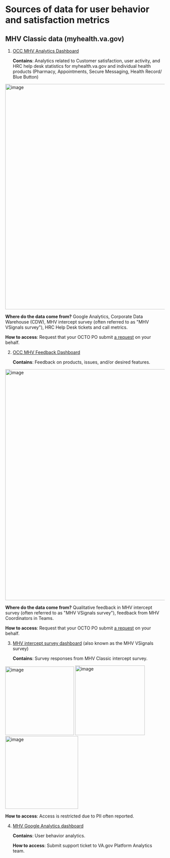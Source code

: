 # Sources of data for user behavior and satisfaction metrics

## MHV Classic data (myhealth.va.gov)

1. [OCC MHV Analytics Dashboard](https://app.powerbigov.us/groups/me/reports/91480c96-b574-43b8-a835-003694a1ccff/ReportSectione152c5abcaa920984e6b?ctid=e95f1b23-abaf-45ee-821d-b7ab251ab3bf&openReportSource=ReportInvitation)

   **Contains**: Analytics related to Customer satisfaction, user activity, and HRC help desk statistics for myhealth.va.gov and individual health products (Pharmacy, Appointments, Secure Messaging, Health Record/ Blue Button)

<img width="712" alt="image" src="https://github.com/department-of-veterans-affairs/va.gov-team/assets/100814257/ae4af96a-4d34-4bb9-8ae5-aee4dc9220d9">

  **Where do the data come from?** Google Analytics, Corporate Data Warehouse (CDW), MHV intercept survey (often referred to as "MHV VSignals survey"), HRC Help Desk tickets and call metrics.

   **How to access**: Request that your OCTO PO submit [a request](https://forms.office.com/Pages/ResponsePage.aspx?id=Ixtf6a-r7kWCHberJRqzvwIGQDsnjEBEh3nA76JL6ypUMkRZOUxGRE5KNVgzQzZBT1dBUDM1NEk0OS4u) on your behalf.

2. [OCC MHV Feedback Dashboard](https://app.powerbigov.us/groups/me/reports/694e3e89-a762-4a6a-b6f5-1b9a6de8eda5/ReportSection76970f2f120550ec6c31?ctid=e95f1b23-abaf-45ee-821d-b7ab251ab3bf&openReportSource=ReportInvitation)

   **Contains**: Feedback on products, issues, and/or desired features.
   
<img width="730" alt="image" src="https://github.com/department-of-veterans-affairs/va.gov-team/assets/100814257/051ecb8c-6f20-4bfd-bbe1-a755ea332136">

   **Where do the data come from?** Qualitative feedback in  MHV intercept survey (often referred to as "MHV VSignals survey"), feedback from MHV Coordinators in Teams.

   **How to access**: Request that your OCTO PO submit [a request](https://vaww.vhadataportal.med.va.gov/Data-Sources/MyHealtheVet-Administrative-Data#OperationsNonResearchAccess) on your behalf.

3. [MHV intercept survey dashboard](https://va.voice.va.gov/sso/va/views/program?roleId=11349&f.timeperiod=55453&f.reporting-date=k_vavoice_response_date_timezone_datetime&v.id=%22e7a250ec-9a41-4229-a004-fe4df0a4c6bd%22) (also known as the MHV VSignals survey)

   **Contains**: Survey responses from MHV Classic intercept survey.

<img width="217" alt="image" src="https://github.com/department-of-veterans-affairs/va.gov-team/assets/100814257/e5761165-5faa-4c5e-96db-08172e28f06d">
<img width="220" alt="image" src="https://github.com/department-of-veterans-affairs/va.gov-team/assets/100814257/3f912713-7d74-45db-b8ac-10e3bda26f02">
<img width="230" alt="image" src="https://github.com/department-of-veterans-affairs/va.gov-team/assets/100814257/a6bb71ca-071d-43c6-8bcc-8302244a888c">

   **How to access**: Access is restricted due to PII often reported. 

4. [MHV Google Analytics dashboard](https://analytics.google.com/analytics/web/?authuser=1#/p382953115/reports/reportinghub?params=_u..nav%3Dmaui&collectionId=5545666655)

   **Contains**: User behavior analytics. 

   **How to access**: Submit support ticket to VA.gov Platform Analytics team. 
